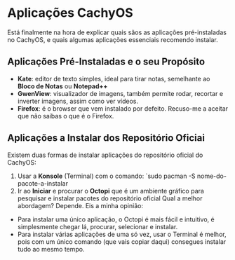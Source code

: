 # Aplicações CachyOS

Está finalmente na hora de explicar quais sãos as aplicações pré-instaladas no CachyOS, e quais algumas aplicações essenciais recomendo instalar.

## Aplicações Pré-Instaladas e o seu Propósito
- **Kate**: editor de texto simples, ideal para tirar notas, semelhante ao **Bloco de Notas** ou **Notepad++**
- **GwenView**: visualizador de imagens, também permite rodar, recortar e inverter imagens, assim como ver vídeos.
- **Firefox**: é o browser que vem instalado por defeito. Recuso-me a aceitar que não saibas o que é o Firefox.

## Aplicações a Instalar dos Repositório Oficiai
Existem duas formas de instalar aplicações do repositório oficial do CachyOS:
1. Usar a **Konsole** (Terminal) com o comando: `sudo pacman -S nome-do-pacote-a-instalar
2. Ir ao **Iniciar** e procurar o **Octopi** que é um ambiente gráfico para pesquisar e instalar pacotes do repositório oficial
Qual a melhor abordagem? Depende. Eis a minha opinião:
- Para instalar uma único aplicação, o Octopi é mais fácil e intuitivo, é simplesmente chegar lá, procurar, selecionar e instalar.
- Para instalar várias aplicações de uma só vez, usar o Terminal é melhor, pois com um único comando (que vais copiar daqui) consegues instalar tudo ao mesmo tempo.

